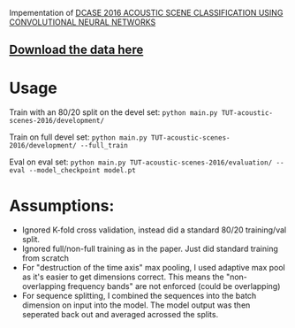 Impementation of [DCASE 2016 ACOUSTIC SCENE CLASSIFICATION USING CONVOLUTIONAL NEURAL NETWORKS](http://dcase.community/documents/workshop2016/proceedings/Valenti-DCASE2016workshop.pdf)

## [Download the data here](https://mega.nz/file/opZgTJxT#ofdea2sE557ecAvfbAPli_Di1XchYnZysfo_fx78cZk)

# Usage

Train with an 80/20 split on the devel set:
 `python main.py TUT-acoustic-scenes-2016/development/`

Train on full devel set:
`python main.py TUT-acoustic-scenes-2016/development/ --full_train`

Eval on eval set:
`python main.py TUT-acoustic-scenes-2016/evaluation/ --eval --model_checkpoint model.pt`



# Assumptions:
* Ignored K-fold cross validation, instead did a standard 80/20 training/val split.
* Ignored full/non-full training as in the paper. Just did standard training from scratch
* For "destruction of the time axis" max pooling, I used adaptive max pool as it's easier to get dimensions correct. This means the "non-overlapping frequency bands" are not enforced (could be overlapping)
* For sequence splitting, I combined the sequences into the batch dimension on input into the model. The model output was then seperated back out and averaged acrossed the splits.  
